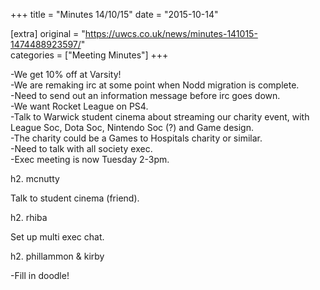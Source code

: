 +++
title = "Minutes 14/10/15"
date = "2015-10-14"

[extra]
original = "https://uwcs.co.uk/news/minutes-141015-1474488923597/"    
categories = ["Meeting Minutes"]
+++

\-We get 10% off at Varsity\!  
\-We are remaking irc at some point when Nodd migration is complete.  
\-Need to send out an information message before irc goes down.  
\-We want Rocket League on PS4.  
\-Talk to Warwick student cinema about streaming our charity event, with League Soc, Dota Soc, Nintendo Soc (?) and Game design.  
\-The charity could be a Games to Hospitals charity or similar.  
\-Need to talk with all society exec.  
\-Exec meeting is now Tuesday 2-3pm.

h2. mcnutty

Talk to student cinema (friend).

h2. rhiba

Set up multi exec chat.

h2. phillammon & kirby

\-Fill in doodle\!

